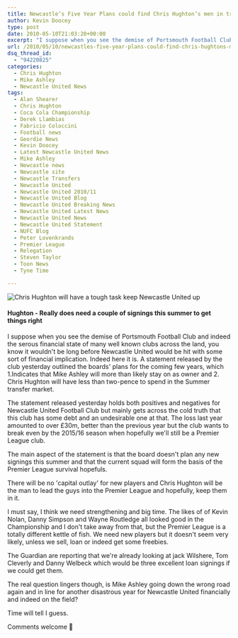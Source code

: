 ```yaml
---
title: Newcastle’s Five Year Plans could find Chris Hughton’s men in trouble
author: Kevin Doocey
type: post
date: 2010-05-10T21:03:20+00:00
excerpt: "I suppose when you see the demise of Portsmouth Football Club and indeed the serous financial state of many well known clubs across the land, you know it wouldn't be long before Newcastle United would be hit with some sort of financial implication. Indeed here.."
url: /2010/05/10/newcastles-five-year-plans-could-find-chris-hughtons-men-in-trouble/
dsq_thread_id:
  - "94220825"
categories:
  - Chris Hughton
  - Mike Ashley
  - Newcastle United News
tags:
  - Alan Shearer
  - Chris Hughton
  - Coca Cola Championship
  - Derek Llambias
  - Fabricio Coloccini
  - Football news
  - Geordie News
  - Kevin Doocey
  - Latest Newcastle United News
  - Mike Ashley
  - Newcastle news
  - Newcastle site
  - Newcastle Transfers
  - Newcastle United
  - Newcastle United 2010/11
  - Newcastle United Blog
  - Newcastle United Breaking News
  - Newcastle United Latest News
  - Newcastle United News
  - Newcastle United Statement
  - NUFC Blog
  - Peter Lovenkrands
  - Premier League
  - Relegation
  - Steven Taylor
  - Toon News
  - Tyne Time

---
```

![Chris Hughton will have a tough task keep Newcastle United up](https://static.guim.co.uk/sys-images/Football/Pix/pictures/2010/4/5/1270499405772/Chris-Hughton-001.jpg)
  
#### Hughton - Really does need a couple of signings this summer to get things right

I suppose when you see the demise of Portsmouth Football Club and indeed the serous financial state of many well known clubs across the land, you know it wouldn't be long before Newcastle United would be hit with some sort of financial implication. Indeed here it is. A statement released by the club yesterday outlined the boards' plans for the coming few years, which  1.Indicates that Mike Ashley will more than likely stay on as owner and 2. Chris Hughton will have less than two-pence to spend in the Summer transfer market.

The statement released yesterday holds both positives and negatives for Newcastle United Football Club but mainly gets across the cold truth that this club has some debt and an undesirable one at that. The loss last year amounted to over £30m, better than the previous year but the club wants to break even by the 2015/16 season when hopefully we'll still be a Premier League club.

The main aspect of the statement is that the board doesn't plan any new signings this summer and that the current squad will form the basis of the Premier League survival hopefuls.

There will be no 'capital outlay' for new players and Chris Hughton will be the man to lead the guys into the Premier League and hopefully, keep them in it.

I must say, I think we need strengthening and big time. The likes of of Kevin Nolan, Danny Simpson and Wayne Routledge all looked good in the Championship and I don't take away from that, but the Premier League is a totally different kettle of fish. We need new players but it doesn't seem very likely, unless we sell, loan or indeed get some freebies.

The Guardian are reporting that we're already looking at jack Wilshere, Tom Cleverly and Danny Welbeck which would be three excellent loan signings if we could get them.

The real question lingers though, is Mike Ashley going down the wrong road again and in line for another disastrous year for Newcastle United financially and indeed on the field?

Time will tell I guess.

Comments welcome 🙂
